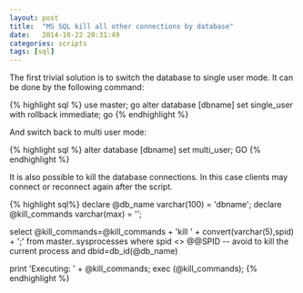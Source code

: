 ```yaml
---
layout: post
title:  "MS SQL kill all other connections by database"
date:   2014-10-22 20:31:49
categories: scripts
tags: [sql]
---
```


The first trivial solution is to switch the database to single user mode. It can be done by the following command:

{% highlight sql %}
use master;
go
alter database [dbname]
set single_user
with rollback immediate;
go
{% endhighlight %}

And switch back to multi user mode:

{% highlight sql %}
alter database [dbname]
set multi_user;
GO
{% endhighlight %}


It is also possible to kill the database connections. In this case clients may connect or reconnect again after the script.

{% highlight sql%}
declare @db_name varchar(100) = 'dbname';
declare @kill_commands varchar(max) = '';

select
	@kill_commands=@kill_commands + 'kill ' + convert(varchar(5),spid) + ';'
from master..sysprocesses
where
	spid <> @@SPID -- avoid to kill the current process
	and dbid=db_id(@db_name)

print 'Executing: ' + @kill_commands;
exec (@kill_commands);
{% endhighlight %}

